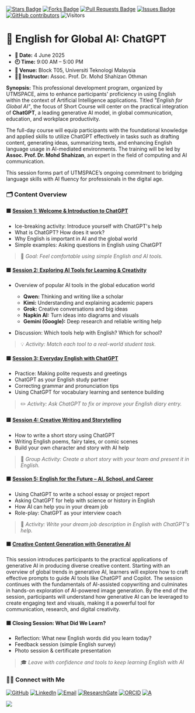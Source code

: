 <a href="https://github.com/drshahizan/short-course/stargazers"><img src="https://img.shields.io/github/stars/drshahizan/short-course" alt="Stars Badge"/></a>
<a href="https://github.com/drshahizan/short-course/network/members"><img src="https://img.shields.io/github/forks/drshahizan/short-course" alt="Forks Badge"/></a>
<a href="https://github.com/drshahizan/short-course/pulls"><img src="https://img.shields.io/github/issues-pr/drshahizan/short-course" alt="Pull Requests Badge"/></a>
<a href="https://github.com/drshahizan/short-course"><img src="https://img.shields.io/github/issues/drshahizan/short-course" alt="Issues Badge"/></a>
<a href="https://github.com/drshahizan/short-course/graphs/contributors"><img alt="GitHub contributors" src="https://img.shields.io/github/contributors/drshahizan/short-course?color=2b9348"></a>
![Visitors](https://api.visitorbadge.io/api/visitors?path=https%3A%2F%2Fgithub.com%2Fdrshahizan%2Fshort-course&labelColor=%23d9e3f0&countColor=%23697689&style=flat)

# 🧠 English for Global AI: ChatGPT

- **📅 Date:** 4 June 2025
- **🕘 Time:** 9:00 AM – 5:00 PM
- **📍 Venue:** Block T05, Universiti Teknologi Malaysia
- **👨‍🏫 Instructor:** Assoc. Prof. Dr. Mohd Shahizan Othman

**Synopsis:**
This professional development program, organized by UTMSPACE, aims to enhance participants' proficiency in using English within the context of Artificial Intelligence applications. Titled *"English for Global AI"*, the focus of Short Course will center on the practical integration of **ChatGPT**, a leading generative AI model, in global communication, education, and workplace productivity.

The full-day course will equip participants with the foundational knowledge and applied skills to utilize ChatGPT effectively in tasks such as drafting content, generating ideas, summarizing texts, and enhancing English language usage in AI-mediated environments. The training will be led by **Assoc. Prof. Dr. Mohd Shahizan**, an expert in the field of computing and AI communication.

This session forms part of UTMSPACE’s ongoing commitment to bridging language skills with AI fluency for professionals in the digital age.

### 🗂️ **Content Overview**

#### 🟩 [Session 1: Welcome & Introduction to ChatGPT](materials/s1)
* Ice-breaking activity: Introduce yourself with ChatGPT's help
* What is ChatGPT? How does it work?
* Why English is important in AI and the global world
* Simple examples: Asking questions in English using ChatGPT

> 🧠 *Goal: Feel comfortable using simple English and AI tools.*

#### 🟦 [Session 2: Exploring AI Tools for Learning & Creativity](materials/s2)
* Overview of popular AI tools in the global education world

  * **Qwen:** Thinking and writing like a scholar
  * **Kimi:** Understanding and explaining academic papers
  * **Grok:** Creative conversations and big ideas
  * **Napkin AI:** Turn ideas into diagrams and visuals
  * **Gemini (Google):** Deep research and reliable writing help
* Discussion: Which tools help with English? Which for school?

> 💡 *Activity: Match each tool to a real-world student task.*

#### 🟦 [Session 3: Everyday English with ChatGPT](materials/s3)
* Practice: Making polite requests and greetings
* ChatGPT as your English study partner
* Correcting grammar and pronunciation tips
* Using ChatGPT for vocabulary learning and sentence building

> ✏️ *Activity: Ask ChatGPT to fix or improve your English diary entry.*

#### 🟨 [Session 4: Creative Writing and Storytelling](materials/s4)
* How to write a short story using ChatGPT
* Writing English poems, fairy tales, or comic scenes
* Build your own character and story with AI help

> 🎨 *Group Activity: Create a short story with your team and present it in English.*

#### 🟧 [Session 5: English for the Future – AI, School, and Career](materials/s5)
* Using ChatGPT to write a school essay or project report
* Asking ChatGPT for help with science or history in English
* How AI can help you in your dream job
* Role-play: ChatGPT as your interview coach

> 💼 *Activity: Write your dream job description in English with ChatGPT's help.*

#### 🟫 [Creative Content Generation with Generative AI](materials/s6)
This session introduces participants to the practical applications of generative AI in producing diverse creative content. Starting with an overview of global trends in generative AI, learners will explore how to craft effective prompts to guide AI tools like ChatGPT and Copilot. The session continues with the fundamentals of AI-assisted copywriting and culminates in hands-on exploration of AI-powered image generation. By the end of the session, participants will understand how generative AI can be leveraged to create engaging text and visuals, making it a powerful tool for communication, research, and digital creativity.

#### 🟪 **Closing Session: What Did We Learn?**
* Reflection: What new English words did you learn today?
* Feedback session (simple English survey)
* Photo session & certificate presentation

> 🎓 *Leave with confidence and tools to keep learning English with AI*


### 🙌🏻 Connect with Me
<p align="left">
    <a href="https://github.com/drshahizan" target="_blank"><img alt="GitHub" src="https://img.shields.io/badge/-@drshahizan-181717?style=flat-square&logo=GitHub&logoColor=white"></a>
    <a href="https://www.linkedin.com/in/drshahizan" target="_blank"><img alt="LinkedIn" src="https://img.shields.io/badge/-drshahizan-blue?style=flat-square&logo=Linkedin&logoColor=white&link=https://www.linkedin.com/in/drshahizan/"></a>
    <a href="mailto:shahizan@utm.my" target="_blank"><img alt="Email" src="https://img.shields.io/badge/-shahizan@utm.my-c14438?style=flat-square&logo=Gmail&logoColor=white&link=mailto:shahizan@utm.my.com"></a>
    <a href="https://www.researchgate.net/profile/Mohd-Othman-28" target="_blank"><img alt="ResearchGate" src="https://img.shields.io/badge/-ResearchGate-00CCBB?style=flat-square&logo=ResearchGate&logoColor=white"></a>
    <a href="https://orcid.org/0000-0003-4261-1873" target="_blank"><img alt="ORCID" src="https://img.shields.io/badge/-ORCID-A6CE39?style=flat-square&logo=ORCID&logoColor=white"></a> 
 <a href="https://visitorbadge.io/status?path=https%3A%2F%2Fgithub.com%2Fdrshahizan" target="_blank"><img alt="A" src="https://api.visitorbadge.io/api/visitors?path=https%3A%2F%2Fgithub.com%2Fdrshahizan&labelColor=%23697689&countColor=%23555555&style=plastic"></a>
 
![](https://hit.yhype.me/github/profile?user_id=81284918)
</p>
